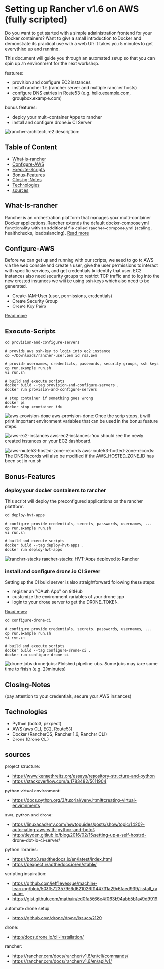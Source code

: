 # Setting up Rancher v1.6 on AWS (fully scripted)

Do you want to get started with a simple administration frontend for your Docker containers? Want to give a small introduction to Docker and demonstrate its practical use with a web UI? It takes you 5 minutes to get everything up and running.

This document will guide you through an automated setup so that you can spin up an environment for the next workshop.

features:
* provision and configure EC2 instances
* install rancher 1.6 (rancher server and multiple rancher hosts)
* configure DNS entries in Route53 (e.g. hello.example.com, groupbox.example.com)

bonus features:
* deploy your multi-container Apps to rancher
* install and configure drone.io CI Server


![rancher-architecture2](images/rancher-architecture2.png)
description:


## Table of Content

* [What-is-rancher](#What-is-rancher)
* [Configure-AWS](#Configure-AWS)
* [Execute-Scripts](#Execute-Scripts)
* [Bonus-Features](#Bonus-Features)
* [Closing-Notes](#Closing-Notes)
* [Technologies](#Technologies)
* [sources](#sources)


## What-is-rancher

Rancher is an orchestration plattform that manages your multi-container Docker applications. Rancher extends the default docker-compose.yml functionality with an additional file called rancher-compose.yml (scaling, healthchecks, loadbalancing). [Read more](rancher-intro.md)

## Configure-AWS

Before we can get up and running with our scripts, we need to go to AWS via the web console and create a user, give the user permissions to interact with specific services, and get credentials to identify that user. EC2 instances also need security groups to restrict TCP traffic and to log into the new created instances we will be using ssh-keys which also need to be generated.

* Create-IAM-User (user, permissions, credentials)
* Create Security Group
* Create Key Pairs

[Read more](configure-aws.md)

## Execute-Scripts


```
cd provision-and-configure-servers

# provide aws ssh-key to login into ec2 instance
cp ~/Downloads/rancher-user.pem id_rsa.pem

# provide usernames, credentials, passwords, security groups, ssh keys
cp run.example run.sh
vi run.sh

# build and execute scripts
docker build --tag provision-and-configure-servers .
docker run provision-and-configure-servers

# stop container if something goes wrong
docker ps
docker stop <container id>
```


![aws-provision-done](images/aws-provision-done.png)
aws-provision-done: Once the scrip stops, it will print important environment variables that can be used in the bonus feature steps.

![aws-ec2-instances](images/aws-ec2-instances.png)
aws-ec2-instances: You should see the newly created instances on your EC2 dashboard. 

![aws-route53-hosted-zone-records](images/aws-route53-hosted-zone-records.png)
aws-route53-hosted-zone-records: The DNS Records will also be modified if the AWS_HOSTED_ZONE_ID has been set in run.sh 


## Bonus-Features

### deploy your docker containers to rancher 

This script will deploy the preconfigured applications on the rancher plattform.

```
cd deploy-hvt-apps

# configure provide credentials, secrets, passwords, usernames, ...
cp run.example run.sh
vi run.sh

# build and execute scripts
docker build --tag deploy-hvt-apps .
docker run deploy-hvt-apps
```

![rancher-stacks](images/rancher-stacks.png)
rancher-stacks: HVT-Apps deployed to Rancher

### install and configure drone.io CI Server

Setting up the CI build server is also straightforward following these steps:

* register an "OAuth App" on GitHub 
* customize the environment variables of your drone app
* login to your drone server to get the DRONE_TOKEN.

[Read more](configure-drone.md)

```
cd configure-drone-ci

# configure provide credentials, secrets, passwords, usernames, ...
cp run.example run.sh
vi run.sh

# build and execute scripts
docker build --tag configure-drone-ci .
docker run configure-drone-ci
```

![drone-jobs](images/drone-jobs.png)
drone-jobs: Finished pipeline jobs. Some jobs may take some time to finish (e.g. 20minutes)


## Closing-Notes

(pay attention to your credentials, secure your AWS instances)


## Technologies

* Python (boto3, pexpect)
* AWS (aws CLI, EC2, Route53)
* Docker (RancherOS, Rancher 1.6, Rancher CLI)
* Drone (Drone CLI)

## sources

project structure:
* https://www.kennethreitz.org/essays/repository-structure-and-python
* https://stackoverflow.com/a/1783482/5011904

python virtual environment:
* https://docs.python.org/3/tutorial/venv.html#creating-virtual-environments

aws, python and drone:
* https://linuxacademy.com/howtoguides/posts/show/topic/14209-automating-aws-with-python-and-boto3
* http://tleyden.github.io/blog/2016/02/15/setting-up-a-self-hosted-drone-dot-io-ci-server/

python libraries:
* https://boto3.readthedocs.io/en/latest/index.html
* https://pexpect.readthedocs.io/en/stable/

scripting inspiration:
* https://github.com/jeff1evesque/machine-learning/blob/508f572357966d621026ff144731a29c6faed939/install_rancher
* https://gist.github.com/mathuin/ed0fa5666e4f063b94abb5b1a49d9919

automate drone setup
* https://github.com/drone/drone/issues/2129

drone:
* http://docs.drone.io/cli-installation/

rancher:
* https://rancher.com/docs/rancher/v1.6/en/cli/commands/
* https://rancher.com/docs/rancher/v1.6/en/api/v1/
